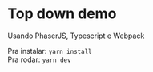 # Top down demo
Usando PhaserJS, Typescript e Webpack

Pra instalar: ``yarn install``  
Pra rodar: ``yarn dev``  